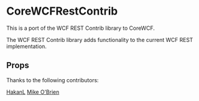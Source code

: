 CoreWCFRestContrib
=============

This is a port of the WCF REST Contrib library to CoreWCF.

The WCF REST Contrib library adds functionality to the current WCF REST implementation.

Props
------------

Thanks to the following contributors:

[HakanL](https://github.com/HakanL)
[Mike O'Brien ](https://github.com/mikeobrien)
